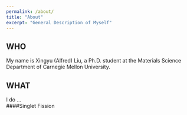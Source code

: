 ```yaml
---
permalink: /about/
title: "About"
excerpt: "General Description of Myself"
---
```


## WHO  
My name is Xingyu (Alfred) Liu, a Ph.D. student at the Materials Science Department of Carnegie Mellon University.  

## WHAT  
I do ...  
####Singlet Fission